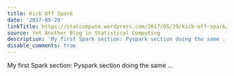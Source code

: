 ```yaml
---
title: Kick Off Spark
date: '2017-05-29'
linkTitle: https://statcompute.wordpress.com/2017/05/29/kick-off-spark/
source: Yet Another Blog in Statistical Computing
description: 'My first Spark section: Pyspark section doing the same ...'
disable_comments: true
---
```

My first Spark section: Pyspark section doing the same ...
